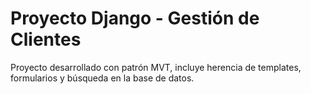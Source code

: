 # Proyecto Django - Gestión de Clientes

Proyecto desarrollado con patrón MVT, incluye herencia de templates, formularios y búsqueda en la base de datos.
